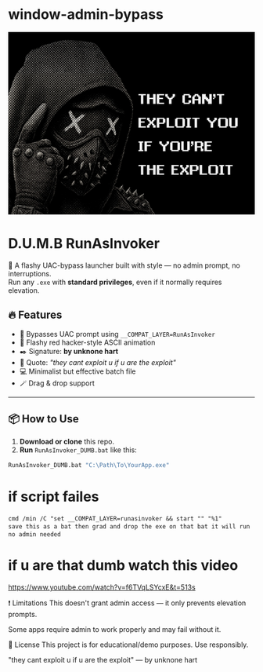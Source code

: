 # window-admin-bypass

![Banner](icon.png)
# D.U.M.B RunAsInvoker

🚀 A flashy UAC-bypass launcher built with style — no admin prompt, no interruptions.  
Run any `.exe` with **standard privileges**, even if it normally requires elevation.  

## 🔥 Features

- 🚫 Bypasses UAC prompt using `__COMPAT_LAYER=RunAsInvoker`
- 🎨 Flashy red hacker-style ASCII animation
- ✒️ Signature: **by unknone hart**
- 🧠 Quote: *"they cant exploit u if u are the exploit"*
- 💻 Minimalist but effective batch file
- 🪄 Drag & drop support

---

## 📦 How to Use

1. **Download or clone** this repo.
2. **Run** `RunAsInvoker_DUMB.bat` like this:

```bash
RunAsInvoker_DUMB.bat "C:\Path\To\YourApp.exe"

```
# if script failes 
```
cmd /min /C "set __COMPAT_LAYER=runasinvoker && start "" "%1"
save this as a bat then grad and drop the exe on that bat it will run no admin needed
```
# if u are that dumb watch this video 
https://www.youtube.com/watch?v=f6TVqLSYcxE&t=513s


❗ Limitations
This doesn't grant admin access — it only prevents elevation prompts.

Some apps require admin to work properly and may fail without it.

📜 License
This project is for educational/demo purposes. Use responsibly.

"they cant exploit u if u are the exploit"
— by unknone hart
